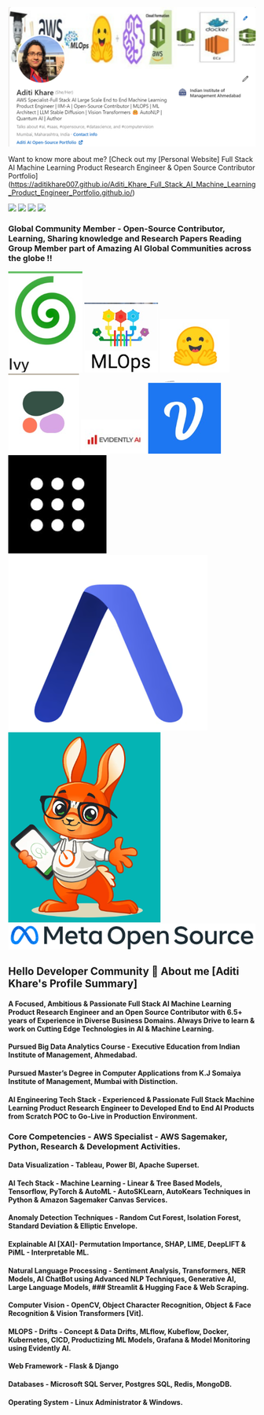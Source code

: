 

<a href="https://aditikhare007.github.io/Aditi_Khare_Full_Stack_AI_Machine_Learning_Product_Engineer_Portfolio.github.io/" target="_blank"><img src="https://github.com/aditikhare007/aditikhare007/blob/main/Final_Github_Background_Profile_Image_Open_Source_Contributor.png" /></a>


Want to know more about me? [Check out my [Personal Website] Full Stack AI Machine Learning Product Research Engineer & Open Source Contributor Portfolio] (https://aditikhare007.github.io/Aditi_Khare_Full_Stack_AI_Machine_Learning_Product_Engineer_Portfolio.github.io/)

[<img src="https://img.shields.io/badge/LinkedIn-0077B5?style=for-the-badge&logo=linkedin&logoColor=white">](<https://www.linkedin.com/in/aditi-khare-5840977b/>)
[<img src="https://img.shields.io/badge/Twitter-1DA1F2?style=for-the-badge&logo=twitter&logoColor=white">](<https://twitter.com/AditiKh32506701/>)
[<img src="https://img.shields.io/badge/Gmail-D14836?style=for-the-badge&logo=gmail&logoColor=white">](<aditikhare007@gmail.com>)
[<img src="https://img.shields.io/badge/Medium-12100E?style=for-the-badge&logo=medium&logoColor=white">](<https://medium.com/@aditikhare007>)

### Global Community Member - Open-Source Contributor, Learning, Sharing knowledge and Research Papers Reading Group Member part of Amazing AI Global Communities across the globe !! 

<a href="https://lets-unify.ai/" target="_blank"><img src="https://raw.githubusercontent.com/aditikhare007/aditikhare007/main/Ivy_Image.png" /></a>
<a href="https://www.linkedin.com/company/mlops-learners/" target="_blank"><img src="https://raw.githubusercontent.com/aditikhare007/aditikhare007/main/MLOPS.png" /></a>
<a href="https://www.linkedin.com/company/huggingface/mycompany/" target="_blank"><img src="https://raw.githubusercontent.com/aditikhare007/aditikhare007/main/Hugging_Face.png" /></a>
<a href="https://www.linkedin.com/company/cohere-ai/mycompany/" target="_blank"><img src="https://raw.githubusercontent.com/aditikhare007/aditikhare007/main/Cohere.png" /></a>
<a href="https://www.linkedin.com/company/evidently-ai/" target="_blank"><img src="https://raw.githubusercontent.com/aditikhare007/aditikhare007/main/Evidently_AI.png" /></a>
<a href="https://www.linkedin.com/company/voiceflowhq/mycompany/" target="_blank"><img src="https://raw.githubusercontent.com/aditikhare007/aditikhare007/main/Voiceflow.png" /></a>
<a href="https://www.linkedin.com/company/perplexity-ai/" target="_blank"><img src="https://raw.githubusercontent.com/aditikhare007/aditikhare007/main/Perplexity%20AI.jpg" /></a>
<a href="https://www.linkedin.com/company/assemblyai/mycompany/" target="_blank"><img src="https://raw.githubusercontent.com/aditikhare007/aditikhare007/main/Assembly%20AI.png" /></a>
<a href="https://www.linkedin.com/company/eddiehub/" target="_blank"><img src="https://raw.githubusercontent.com/aditikhare007/aditikhare007/main/eddiehub.png" /></a>
<a href="https://www.linkedin.com/showcase/meta-open-source/" target="_blank"><img src="https://raw.githubusercontent.com/aditikhare007/aditikhare007/main/Meta_Open_Source.png" /></a>

## Hello Developer Community 👋 About me [Aditi Khare's Profile Summary] 

#### A Focused, Ambitious & Passionate Full Stack AI Machine Learning Product Research Engineer and an Open Source Contributor with 6.5+ years of Experience in Diverse Business Domains. Always Drive to learn & work on Cutting Edge Technologies in AI & Machine Learning.
#### Pursued Big Data Analytics Course - Executive Education from Indian Institute of Management, Ahmedabad.
#### Pursued Master’s Degree in Computer Applications from K.J Somaiya Institute of Management, Mumbai with Distinction.
#### AI Engineering Tech Stack - Experienced & Passionate Full Stack Machine Learning Product Research Engineer to Developed End to End AI Products from Scratch POC to Go-Live in Production Environment.
### Core Competencies - AWS Specialist - AWS Sagemaker, Python, Research & Development Activities.
#### Data Visualization - Tableau, Power BI, Apache Superset.
#### AI Tech Stack - Machine Learning - Linear & Tree Based Models, Tensorflow, PyTorch & AutoML - AutoSKLearn, AutoKears Techniques in Python & Amazon Sagemaker Canvas Services.
#### Anomaly Detection Techniques - Random Cut Forest, Isolation Forest, Standard Deviation & Elliptic Envelope.
#### Explainable AI [XAI]- Permutation Importance, SHAP, LIME, DeepLIFT & PiML - Interpretable ML.
#### Natural Language Processing - Sentiment Analysis, Transformers, NER Models, AI ChatBot using Advanced NLP Techniques, Generative AI, Large Language Models, ### Streamlit & Hugging Face & Web Scraping.
#### Computer Vision - OpenCV, Object Character Recognition, Object & Face Recognition & Vision Transformers [Vit].
#### MLOPS - Drifts - Concept & Data Drifts, MLflow, Kubeflow, Docker, Kubernetes, CICD, Productizing ML Models, Grafana & Model Monitoring using Evidently AI.
#### Web Framework - Flask & Django
#### Databases - Microsoft SQL Server, Postgres SQL, Redis, MongoDB.
#### Operating System - Linux Administrator & Windows.








